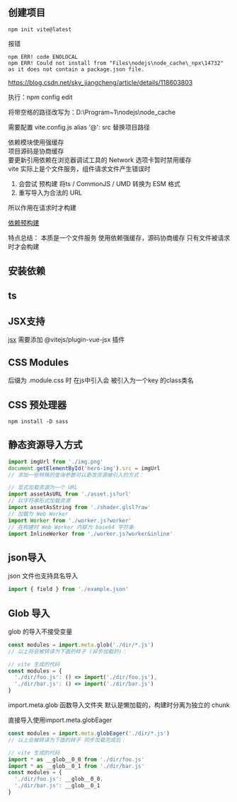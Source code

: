 

## 创建项目
```
npm init vite@latest
```

报错
```
npm ERR! code ENOLOCAL
npm ERR! Could not install from "Files\nodejs\node_cache\_npx\14732" as it does not contain a package.json file.
```
https://blog.csdn.net/sky_jiangcheng/article/details/118603803

执行：npm config edit

将带空格的路径改写为：D:\Program~1\nodejs\node_cache

需要配置 vite.config.js alias '@': src 替换项目路径


依赖模块使用强缓存  
项目源码是协商缓存  
要更新引用依赖在浏览器调试工具的 Network 选项卡暂时禁用缓存  
vite 实际上是个文件服务，组件请求文件产生错误时  
1. 会尝试 预构建 将ts / CommonJS / UMD 转换为 ESM 格式
2. 重写导入为合法的 URL  

所以作用在请求时才构建

[依赖预构建](https://vitejs.cn/guide/dep-pre-bundling.html)

特点总结：
本质是一个文件服务
使用依赖强缓存，源码协商缓存
只有文件被请求时才会构建

## 安装依赖

## ts

## JSX支持
[jsx](https://vitejs.cn/guide/features.html#jsx)
需要添加 @vitejs/plugin-vue-jsx 插件


## CSS Modules

后缀为 .module.css 时 在js中引入会 被引入为一个key 的class类名

## CSS 预处理器
```
npm install -D sass
```

## 静态资源导入方式
```js
import imgUrl from './img.png'
document.getElementById('hero-img').src = imgUrl
// 添加一些特殊的查询参数可以更改资源被引入的方式：

// 显式加载资源为一个 URL
import assetAsURL from './asset.js?url'
// 以字符串形式加载资源
import assetAsString from './shader.glsl?raw'
// 加载为 Web Worker
import Worker from './worker.js?worker'
// 在构建时 Web Worker 内联为 base64 字符串
import InlineWorker from './worker.js?worker&inline'
```

## json导入
json 文件也支持具名导入

```js
import { field } from './example.json'
```

## Glob 导入

glob 的导入不接受变量

```js
const modules = import.meta.glob('./dir/*.js')
// 以上将会被转译为下面的样子 (异步加载的)：

// vite 生成的代码
const modules = {
  './dir/foo.js': () => import('./dir/foo.js'),
  './dir/bar.js': () => import('./dir/bar.js')
}
```
import.meta.glob 函数导入文件夹 默认是懒加载的，构建时分离为独立的 chunk

直接导入使用import.meta.globEager

```js
const modules = import.meta.globEager('./dir/*.js')
// 以上会被转译为下面的样子 同步加载完成后：

// vite 生成的代码
import * as __glob__0_0 from './dir/foo.js'
import * as __glob__0_1 from './dir/bar.js'
const modules = {
  './dir/foo.js': __glob__0_0,
  './dir/bar.js': __glob__0_1
}
```

